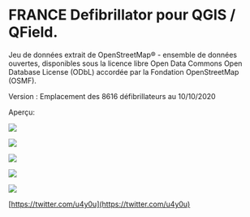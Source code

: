# FRANCE Defibrillator pour QGIS / QField.

Jeu de données extrait de OpenStreetMap® - ensemble de données ouvertes, disponibles sous la licence libre Open Data Commons Open Database License (ODbL) accordée par la Fondation OpenStreetMap (OSMF).

Version : Emplacement des 8616 défibrillateurs au 10/10/2020

Aperçu:

![](https://user-images.githubusercontent.com/54479065/93664474-949f4080-fa6f-11ea-8ebd-f9220a3e2a4b.png)

![](https://user-images.githubusercontent.com/54479065/93664486-a41e8980-fa6f-11ea-9c0a-63e5b7e560c8.png)

![](https://user-images.githubusercontent.com/54479065/93664503-b39dd280-fa6f-11ea-9250-2b15713e5432.png)

![](https://user-images.githubusercontent.com/54479065/93664511-bc8ea400-fa6f-11ea-85e1-d186cb1c5bfe.png)

![](https://user-images.githubusercontent.com/54479065/93398195-6e18b400-f87b-11ea-9c37-6db51bd37c62.jpg)

[https://twitter.com/u4y0u](https://twitter.com/u4y0u)
